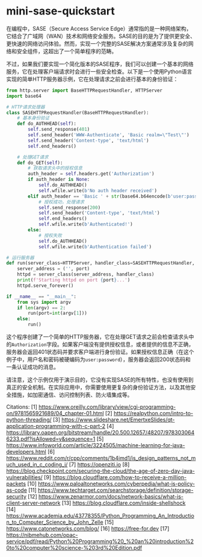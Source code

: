 # mini-sase-quickstart

在编程中，SASE（Secure Access Service Edge）通常指的是一种网络架构，它结合了广域网（WAN）技术和网络安全服务。SASE的目的是为了提供更安全、更快速的网络访问体验。然而，实现一个完整的SASE解决方案通常涉及复杂的网络和安全组件，这超出了一个简单程序的范畴。

不过，如果我们要实现一个简化版本的SASE程序，我们可以创建一个基本的网络服务，它在处理客户端请求时会进行一些安全检查。以下是一个使用Python语言实现的简单HTTP服务器示例，它在处理请求之前会进行基本的身份验证：

```python
from http.server import BaseHTTPRequestHandler, HTTPServer
import base64

# HTTP请求处理器
class SASEHTTPRequestHandler(BaseHTTPRequestHandler):
    # 基本身份验证
    def do_AUTHHEAD(self):
        self.send_response(401)
        self.send_header('WWW-Authenticate', 'Basic realm=\"Test\"')
        self.send_header('Content-type', 'text/html')
        self.end_headers()

    # 处理GET请求
    def do_GET(self):
        # 获取请求头中的授权信息
        auth_header = self.headers.get('Authorization')
        if auth_header is None:
            self.do_AUTHHEAD()
            self.wfile.write(b'No auth header received')
        elif auth_header == 'Basic ' + str(base64.b64encode(b'user:password'), 'utf-8'):
            # 授权成功，处理请求
            self.send_response(200)
            self.send_header('Content-type', 'text/html')
            self.end_headers()
            self.wfile.write(b'Authenticated!')
        else:
            # 授权失败
            self.do_AUTHHEAD()
            self.wfile.write(b'Authentication failed')

# 运行服务器
def run(server_class=HTTPServer, handler_class=SASEHTTPRequestHandler, port=8080):
    server_address = ('', port)
    httpd = server_class(server_address, handler_class)
    print(f'Starting httpd on port {port}...')
    httpd.serve_forever()

if __name__ == "__main__":
    from sys import argv
    if len(argv) == 2:
        run(port=int(argv[1]))
    else:
        run()
```

这个程序创建了一个简单的HTTP服务器，它在处理GET请求之前会检查请求头中的`Authorization`字段。如果客户端没有提供授权信息，或者提供的信息不正确，服务器会返回401状态码并要求客户端进行身份验证。如果授权信息正确（在这个例子中，用户名和密码被硬编码为`user:password`），服务器会返回200状态码和一条认证成功的消息。

请注意，这个示例仅用于演示目的，它没有实现SASE的所有特性，也没有使用到真正的安全机制。在实际应用中，你需要使用更复杂的身份验证方法，以及其他安全措施，如加密通信、访问控制列表、防火墙集成等。

Citations:
[1] https://www.oreilly.com/library/view/cgi-programming-on/9781565921689/04_chapter-01.html
[2] https://realpython.com/intro-to-python-threading/
[3] https://www.slideshare.net/EmertxeSlides/qt-application-programming-with-c-part-2
[4] https://library.oapen.org/bitstream/handle/20.500.12657/48207/9783030646233.pdf?isAllowed=y&sequence=1
[5] https://www.infoworld.com/article/3224505/machine-learning-for-java-developers.html
[6] https://www.reddit.com/r/cpp/comments/1b4imd1/is_design_patterns_not_much_used_in_c_coding_i/
[7] https://openziti.io
[8] https://blog.checkpoint.com/securing-the-cloud/the-age-of-zero-day-java-vulnerabilities/
[9] https://blog.cloudflare.com/how-to-receive-a-million-packets
[10] https://www.paloaltonetworks.com/cyberpedia/what-is-policy-as-code
[11] https://www.techtarget.com/searchstorage/definition/storage-security
[12] https://www.zenarmor.com/docs/network-basics/what-is-client-server-network
[13] https://blog.cloudflare.com/inside-shellshock
[14] https://www.academia.edu/43778355/Python_Programming_An_Introduction_to_Computer_Science_by_John_Zelle
[15] https://www.catonetworks.com/blog/
[16] https://free-for.dev
[17] https://nibmehub.com/opac-service/pdf/read/Python%20Programming%20_%20an%20introduction%20to%20computer%20science-%203rd%20Edition.pdf

